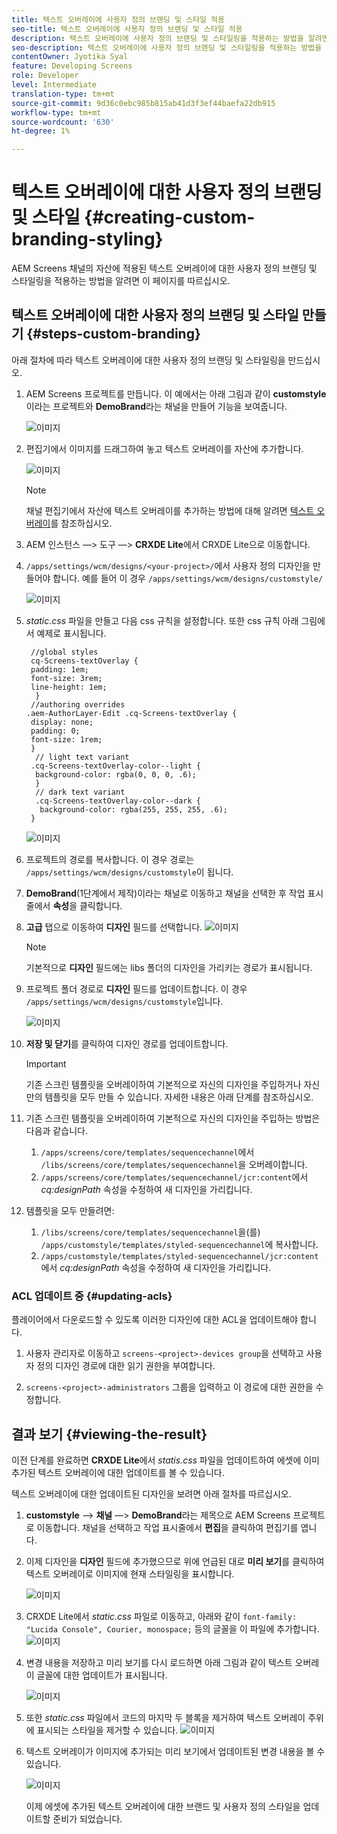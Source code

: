 ```yaml
---
title: 텍스트 오버레이에 사용자 정의 브랜딩 및 스타일 적용
seo-title: 텍스트 오버레이에 사용자 정의 브랜딩 및 스타일 적용
description: 텍스트 오버레이에 사용자 정의 브랜딩 및 스타일링을 적용하는 방법을 알려면 이 페이지를 따르십시오.
seo-description: 텍스트 오버레이에 사용자 정의 브랜딩 및 스타일링을 적용하는 방법을 알려면 이 페이지를 따르십시오.
contentOwner: Jyotika Syal
feature: Developing Screens
role: Developer
level: Intermediate
translation-type: tm+mt
source-git-commit: 9d36c0ebc985b815ab41d3f3ef44baefa22db915
workflow-type: tm+mt
source-wordcount: '630'
ht-degree: 1%

---
```



# 텍스트 오버레이에 대한 사용자 정의 브랜딩 및 스타일 {#creating-custom-branding-styling}

AEM Screens 채널의 자산에 적용된 텍스트 오버레이에 대한 사용자 정의 브랜딩 및 스타일링을 적용하는 방법을 알려면 이 페이지를 따르십시오.

## 텍스트 오버레이에 대한 사용자 정의 브랜딩 및 스타일 만들기 {#steps-custom-branding}

아래 절차에 따라 텍스트 오버레이에 대한 사용자 정의 브랜딩 및 스타일링을 만드십시오.

1. AEM Screens 프로젝트를 만듭니다. 이 예에서는 아래 그림과 같이 **customstyle**&#x200B;이라는 프로젝트와 **DemoBrand**&#x200B;라는 채널을 만들어 기능을 보여줍니다.

   ![이미지](/help/user-guide/assets/custom-brand/custom-brand1.png)

1. 편집기에서 이미지를 드래그하여 놓고 텍스트 오버레이를 자산에 추가합니다.

   ![이미지](/help/user-guide/assets/custom-brand/custom-brand2.png)

   >[!NOTE]
   >채널 편집기에서 자산에 텍스트 오버레이를 추가하는 방법에 대해 알려면 [텍스트 오버레이](/help/user-guide/text-overlay.md)를 참조하십시오.

1. AEM 인스턴스 —> 도구 —> **CRXDE Lite**&#x200B;에서 CRXDE Lite으로 이동합니다.

1. `/apps/settings/wcm/designs/<your-project>/`에서 사용자 정의 디자인을 만들어야 합니다. 예를 들어 이 경우 `/apps/settings/wcm/designs/customstyle/`

   ![이미지](/help/user-guide/assets/custom-brand/custom-brand3.png)

1. *static.css* 파일을 만들고 다음 css 규칙을 설정합니다. 또한 css 규칙 아래 그림에서 예제로 표시됩니다.

   ```shell
    //global styles
    cq-Screens-textOverlay {
    padding: 1em;
    font-size: 3rem;
    line-height: 1em;
     }
    //authoring overrides
   .aem-AuthorLayer-Edit .cq-Screens-textOverlay {
    display: none;
    padding: 0;
    font-size: 1rem;
    }
     // light text variant
    .cq-Screens-textOverlay-color--light {
     background-color: rgba(0, 0, 0, .6);
     }
     // dark text variant
     .cq-Screens-textOverlay-color--dark {
      background-color: rgba(255, 255, 255, .6);
    }
   ```

   ![이미지](/help/user-guide/assets/custom-brand/custom-brand4.png)

1. 프로젝트의 경로를 복사합니다. 이 경우 경로는 `/apps/settings/wcm/designs/customstyle`이 됩니다.

1. **DemoBrand**(1단계에서 제작)이라는 채널로 이동하고 채널을 선택한 후 작업 표시줄에서 **속성**&#x200B;을 클릭합니다.

1. **고급** 탭으로 이동하여 **디자인** 필드를 선택합니다.
   ![이미지](/help/user-guide/assets/custom-brand/custom-brand5.png)

   >[!NOTE]
   >기본적으로 **디자인** 필드에는 libs 폴더의 디자인을 가리키는 경로가 표시됩니다.

1. 프로젝트 폴더 경로로 **디자인** 필드를 업데이트합니다. 이 경우 `/apps/settings/wcm/designs/customstyle`입니다.

   ![이미지](/help/user-guide/assets/custom-brand/custom-brand6.png)

1. **저장 및 닫기**&#x200B;를 클릭하여 디자인 경로를 업데이트합니다.

   >[!IMPORTANT]
   >기존 스크린 템플릿을 오버레이하여 기본적으로 자신의 디자인을 주입하거나 자신만의 템플릿을 모두 만들 수 있습니다. 자세한 내용은 아래 단계를 참조하십시오.

1. 기존 스크린 템플릿을 오버레이하여 기본적으로 자신의 디자인을 주입하는 방법은 다음과 같습니다.

   1. `/apps/screens/core/templates/sequencechannel`에서 `/libs/screens/core/templates/sequencechannel`을 오버레이합니다.
   1. `/apps/screens/core/templates/sequencechannel/jcr:content`에서 *cq:designPath* 속성을 수정하여 새 디자인을 가리킵니다.

1. 템플릿을 모두 만들려면:
   1. `/libs/screens/core/templates/sequencechannel`을(를) `/apps/customstyle/templates/styled-sequencechannel`에 복사합니다.
   1. `/apps/customstyle/templates/styled-sequencechannel/jcr:content`에서 *cq:designPath* 속성을 수정하여 새 디자인을 가리킵니다.


### ACL 업데이트 중 {#updating-acls}

플레이어에서 다운로드할 수 있도록 이러한 디자인에 대한 ACL을 업데이트해야 합니다.

1. 사용자 관리자로 이동하고 `screens-<project>-devices group`을 선택하고 사용자 정의 디자인 경로에 대한 읽기 권한을 부여합니다.

1. `screens-<project>-administrators` 그룹을 입력하고 이 경로에 대한 권한을 수정합니다.

## 결과 보기 {#viewing-the-result}

이전 단계를 완료하면 **CRXDE Lite**&#x200B;에서 *statis.css* 파일을 업데이트하여 에셋에 이미 추가된 텍스트 오버레이에 대한 업데이트를 볼 수 있습니다.

텍스트 오버레이에 대한 업데이트된 디자인을 보려면 아래 절차를 따르십시오.

1. **customstyle** —> **채널** —> **DemoBrand**&#x200B;라는 제목으로 AEM Screens 프로젝트로 이동합니다. 채널을 선택하고 작업 표시줄에서 **편집**&#x200B;을 클릭하여 편집기를 엽니다.

1. 이제 디자인을 **디자인** 필드에 추가했으므로 위에 언급된 대로 **미리 보기**&#x200B;를 클릭하여 텍스트 오버레이로 이미지에 현재 스타일링을 표시합니다.

   ![이미지](/help/user-guide/assets/custom-brand/custom-brand7.png)

1. CRXDE Lite에서 *static.css* 파일로 이동하고, 아래와 같이 `font-family: "Lucida Console", Courier, monospace;` 등의 글꼴을 이 파일에 추가합니다.
   ![이미지](/help/user-guide/assets/custom-brand/custom-brand8.png)

1. 변경 내용을 저장하고 미리 보기를 다시 로드하면 아래 그림과 같이 텍스트 오버레이 글꼴에 대한 업데이트가 표시됩니다.

   ![이미지](/help/user-guide/assets/custom-brand/custom-brand9.png)

1. 또한 *static.css* 파일에서 코드의 마지막 두 블록을 제거하여 텍스트 오버레이 주위에 표시되는 스타일을 제거할 수 있습니다.
   ![이미지](/help/user-guide/assets/custom-brand/custom-brand10.png)

1. 텍스트 오버레이가 이미지에 추가되는 미리 보기에서 업데이트된 변경 내용을 볼 수 있습니다.

   ![이미지](/help/user-guide/assets/custom-brand/custom-brand11.png)

   이제 에셋에 추가된 텍스트 오버레이에 대한 브랜드 및 사용자 정의 스타일을 업데이트할 준비가 되었습니다.









